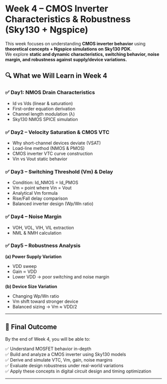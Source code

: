 # Week 4 – CMOS Inverter Characteristics & Robustness (Sky130 + Ngspice)

This week focuses on understanding **CMOS inverter behavior** using **theoretical concepts + Ngspice simulations on Sky130 PDK**.  
We explore **static and dynamic characteristics, switching behavior, noise margin, and robustness against supply/device variations.**

## 🔍 What we Will Learn in Week 4

### ✅ Day1: NMOS Drain Characteristics
- Id vs Vds (linear & saturation)
- First-order equation derivation
- Channel length modulation (λ)
- Sky130 NMOS SPICE simulation

### ✅ Day2 – Velocity Saturation & CMOS VTC
- Why short-channel devices deviate (VSAT)
- Load-line method (NMOS & PMOS)
- CMOS inverter VTC curve construction
- Vin vs Vout static behavior

### ✅ Day3 – Switching Threshold (Vm) & Delay
- Condition: Id_NMOS = Id_PMOS
- Vm = point where Vin = Vout
- Analytical Vm formula
- Rise/Fall delay comparison
- Balanced inverter design (Wp/Wn ratio)

### ✅ Day4 – Noise Margin
- VOH, VOL, VIH, VIL extraction
- NML & NMH calculation

### ✅ Day5 – Robustness Analysis
**(a) Power Supply Variation**
- VDD sweep
- Gain ∝ VDD
- Lower VDD → poor switching and noise margin

**(b) Device Size Variation**
- Changing Wp/Wn ratio
- Vm shift toward stronger device
- Balanced sizing → Vm ≈ VDD/2

---

## 🎯 Final Outcome

By the end of Week 4, you will be able to:

✅ Understand MOSFET behavior in-depth  
✅ Build and analyze a CMOS inverter using Sky130 models  
✅ Derive and simulate VTC, Vm, gain, noise margins  
✅ Evaluate design robustness under real-world variations  
✅ Apply these concepts in digital circuit design and timing optimization

---




